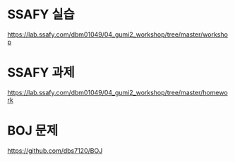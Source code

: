 # SSAFY 실습 
https://lab.ssafy.com/dbm01049/04_gumi2_workshop/tree/master/workshop
# SSAFY 과제 
https://lab.ssafy.com/dbm01049/04_gumi2_workshop/tree/master/homework

# BOJ 문제
https://github.com/dbs7120/BOJ 